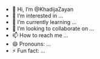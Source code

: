 - 👋 Hi, I’m @KhadijaZayan
- 👀 I’m interested in ...
- 🌱 I’m currently learning ...
- 💞️ I’m looking to collaborate on ...
- 📫 How to reach me ...
- 😄 Pronouns: ...
- ⚡ Fun fact: ...

<!---
KhadijaZayan/KhadijaZayan is a ✨ special ✨ repository because its `README.md` (this file) appears on your GitHub profile.
You can click the Preview link to take a look at your changes.
--->

